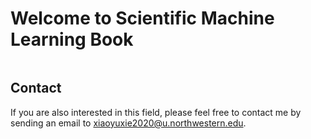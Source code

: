 # Welcome to Scientific Machine Learning Book


```{tableofcontents}
```

## Contact
If you are also interested in this field, please feel free to contact me by sending an email to xiaoyuxie2020@u.northwestern.edu. 